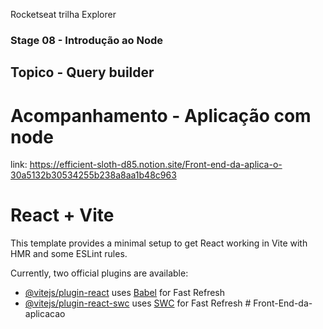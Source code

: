 Rocketseat trilha Explorer

### Stage 08 - Introdução ao Node

## Topico - Query builder

# Acompanhamento - Aplicação com node

link: https://efficient-sloth-d85.notion.site/Front-end-da-aplica-o-30a5132b30534255b238a8aa1b48c963

# React + Vite

This template provides a minimal setup to get React working in Vite with HMR and some ESLint rules.

Currently, two official plugins are available:

- [@vitejs/plugin-react](https://github.com/vitejs/vite-plugin-react/blob/main/packages/plugin-react/README.md) uses [Babel](https://babeljs.io/) for Fast Refresh
- [@vitejs/plugin-react-swc](https://github.com/vitejs/vite-plugin-react-swc) uses [SWC](https://swc.rs/) for Fast Refresh
#   F r o n t - E n d - d a - a p l i c a c a o  
 